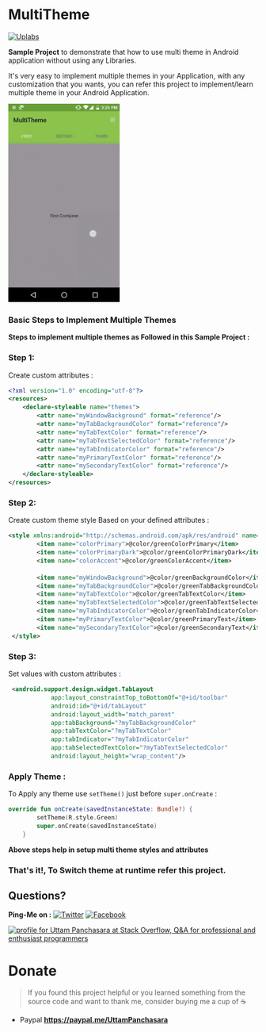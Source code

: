 # MultiTheme
[![Uplabs](https://img.shields.io/badge/Uplabs-multitheme-orange.svg)](https://www.uplabs.com/posts/multitheme)

**Sample Project** to demonstrate that how to use multi theme in Android application without using any Libraries.

It's very easy to implement multiple themes in your Application, with any customization that you wants, you can refer this project to implement/learn multiple theme in your Android Application.

 <img src="https://github.com/UttamPanchasara/MultiTheme/blob/master/app/src/main/assets/gif/multitheme.gif" height="400" alt="Screenshot"/> 

### Basic Steps to Implement Multiple Themes

**Steps to implement multiple themes as Followed in this Sample Project :**

### Step 1:
Create custom attributes :

```xml
<?xml version="1.0" encoding="utf-8"?>
<resources>
    <declare-styleable name="themes">
        <attr name="myWindowBackground" format="reference"/>
        <attr name="myTabBackgroundColor" format="reference"/>
        <attr name="myTabTextColor" format="reference"/>
        <attr name="myTabTextSelectedColor" format="reference"/>
        <attr name="myTabIndicatorColor" format="reference"/>
        <attr name="myPrimaryTextColor" format="reference"/>
        <attr name="mySecondaryTextColor" format="reference"/>
    </declare-styleable>
</resources>
```

### Step 2:
Create custom theme style Based on your defined attributes :

```xml
<style xmlns:android="http://schemas.android.com/apk/res/android" name="Green">
        <item name="colorPrimary">@color/greenColorPrimary</item>
        <item name="colorPrimaryDark">@color/greenColorPrimaryDark</item>
        <item name="colorAccent">@color/greenColorAccent</item>

        <item name="myWindowBackground">@color/greenBackgroundColor</item>
        <item name="myTabBackgroundColor">@color/greenTabBackgroundColor</item>
        <item name="myTabTextColor">@color/greenTabTextColor</item>
        <item name="myTabTextSelectedColor">@color/greenTabTextSelectedColor</item>
        <item name="myTabIndicatorColor">@color/greenTabIndicatorColor</item>
        <item name="myPrimaryTextColor">@color/greenPrimaryText</item>
        <item name="mySecondaryTextColor">@color/greenSecondaryText</item>
 </style>
```

### Step 3:
Set values with custom attributes :

```xml
 <android.support.design.widget.TabLayout
            app:layout_constraintTop_toBottomOf="@+id/toolbar"
            android:id="@+id/tabLayout"
            android:layout_width="match_parent"
            app:tabBackground="?myTabBackgroundColor"
            app:tabTextColor="?myTabTextColor"
            app:tabIndicator="?myTabIndicatorColor"
            app:tabSelectedTextColor="?myTabTextSelectedColor"
            android:layout_height="wrap_content"/>
```

### Apply Theme :
To Apply any theme use `setTheme()` just before `super.onCreate` :
```kotlin
override fun onCreate(savedInstanceState: Bundle?) {
        setTheme(R.style.Green)
        super.onCreate(savedInstanceState)
    }
```

**Above steps help in setup multi theme styles and attributes**

### That's it!, To Switch theme at runtime refer this project.

## Questions?
 
 **Ping-Me on :**  [![Twitter](https://img.shields.io/badge/Twitter-%40UTM__Panchasara-blue.svg)](https://twitter.com/UTM_Panchasara)
[![Facebook](https://img.shields.io/badge/Facebook-Uttam%20Panchasara-blue.svg)](https://www.facebook.com/UttamPanchasara94)

 
 <a href="https://stackoverflow.com/users/5719935/uttam-panchasara">
<img src="https://stackoverflow.com/users/flair/5719935.png" width="208" height="58" alt="profile for Uttam Panchasara at Stack Overflow, Q&amp;A for professional and enthusiast programmers" title="profile for Uttam Panchasara at Stack Overflow, Q&amp;A for professional and enthusiast programmers">
</a>


 # Donate
> If you found this project helpful or you learned something from the source code and want to thank me, consider buying me a cup of :coffee:
- Paypal **https://paypal.me/UttamPanchasara**
